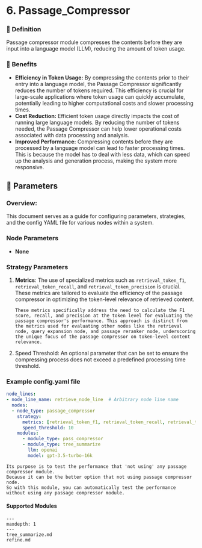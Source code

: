 # 6. Passage_Compressor

### 🔎 **Definition**
Passage compressor module compresses the contents before they are input into a language model (LLM), reducing the amount of token usage.

### 🤸 **Benefits**
- **Efficiency in Token Usage:** By compressing the contents prior to their entry into a language model, the Passage Compressor significantly reduces the number of tokens required. This efficiency is crucial for large-scale applications where token usage can quickly accumulate, potentially leading to higher computational costs and slower processing times.
- **Cost Reduction:** Efficient token usage directly impacts the cost of running large language models. By reducing the number of tokens needed, the Passage Compressor can help lower operational costs associated with data processing and analysis.
- **Improved Performance:** Compressing contents before they are processed by a language model can lead to faster processing times. This is because the model has to deal with less data, which can speed up the analysis and generation process, making the system more responsive.


## 🔢 **Parameters**
### **Overview**:
This document serves as a guide for configuring parameters, strategies, and the config YAML file for various nodes within a system.
### **Node Parameters**
- **None** 
### **Strategy Parameters**
1. **Metrics**: The use of specialized metrics such as `retrieval_token_f1`, `retrieval_token_recall`, and `retrieval_token_precision` is crucial. These metrics are tailored to evaluate the efficiency of the passage compressor in optimizing the token-level relevance of retrieved content.
   ```{admonition} Purpose
   These metrics specifically address the need to calculate the F1 score, recall, and precision at the token level for evaluating the passage compressor's performance. This approach is distinct from the metrics used for evaluating other nodes like the retrieval node, query expansion node, and passage reranker node, underscoring the unique focus of the passage compressor on token-level content relevance.
   ```
2. Speed Threshold: An optional parameter that can be set to ensure the compressing process does not exceed a predefined processing time threshold.


### Example config.yaml file
```yaml
node_lines:
- node_line_name: retrieve_node_line  # Arbitrary node line name
  nodes:
  - node_type: passage_compressor
    strategy:
      metrics: [retrieval_token_f1, retrieval_token_recall, retrieval_token_precision]
      speed_threshold: 10
    modules:
      - module_type: pass_compressor
      - module_type: tree_summarize
        llm: openai
        model: gpt-3.5-turbo-16k
```

```{admonition} What is pass_compressor?
Its purpose is to test the performance that 'not using' any passage compressor module.
Because it can be the better option that not using passage compressor node.
So with this module, you can automatically test the performance without using any passage compressor module.
```


#### Supported Modules

```{toctree}
---
maxdepth: 1
---
tree_summarize.md
refine.md
```
